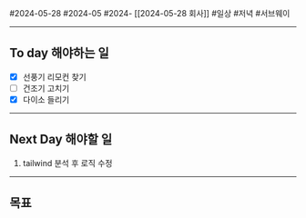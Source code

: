 #2024-05-28 #2024-05 #2024- [[2024-05-28 회사]]
#일상 #저녁 #서브웨이

---
## To day 해야하는 일
- [x] 선풍기 리모컨 찾기
- [ ] 건조기 고치기
- [x] 다이소 들리기

---
## Next Day 해야할 일
1. tailwind 분석 후 로직 수정

---

## 목표 
